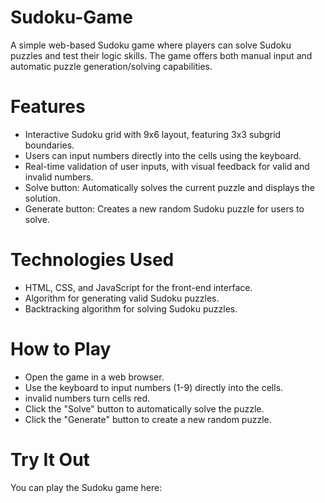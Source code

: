 # Sudoku-Game
A simple web-based Sudoku game where players can solve Sudoku puzzles and test their logic skills. The game offers both manual input and automatic puzzle generation/solving capabilities.

# Features
* Interactive Sudoku grid with 9x6 layout, featuring 3x3 subgrid boundaries.
* Users can input numbers directly into the cells using the keyboard.
* Real-time validation of user inputs, with visual feedback for valid and invalid numbers.
* Solve button: Automatically solves the current puzzle and displays the solution.
* Generate button: Creates a new random Sudoku puzzle for users to solve.

# Technologies Used
* HTML, CSS, and JavaScript for the front-end interface.
* Algorithm for generating valid Sudoku puzzles.
* Backtracking algorithm for solving Sudoku puzzles.

# How to Play
* Open the game in a web browser.
* Use the keyboard to input numbers (1-9) directly into the cells.
* invalid numbers turn cells red.
* Click the "Solve" button to automatically solve the puzzle.
* Click the "Generate" button to create a new random puzzle.

# Try It Out
You can play the Sudoku game here:
